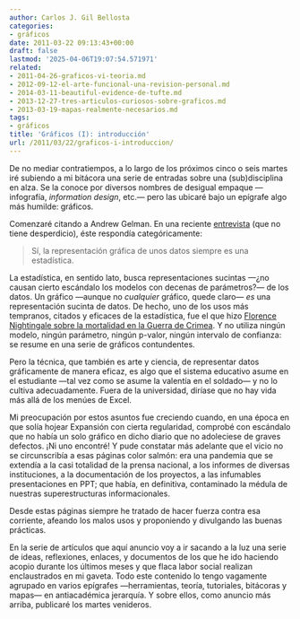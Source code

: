 ```yaml
---
author: Carlos J. Gil Bellosta
categories:
- gráficos
date: 2011-03-22 09:13:43+00:00
draft: false
lastmod: '2025-04-06T19:07:54.571971'
related:
- 2011-04-26-graficos-vi-teoria.md
- 2012-09-12-el-arte-funcional-una-revision-personal.md
- 2014-03-11-beautiful-evidence-de-tufte.md
- 2013-12-27-tres-articulos-curiosos-sobre-graficos.md
- 2013-03-19-mapas-realmente-necesarios.md
tags:
- gráficos
title: 'Gráficos (I): introducción'
url: /2011/03/22/graficos-i-introduccion/
---
```


De no mediar contratiempos, a lo largo de los próximos cinco o seis martes iré subiendo a mi bitácora una serie de entradas sobre una (sub)disciplina en alza. Se la conoce por diversos nombres de desigual empaque —infografía, _information design_, etc.— pero las ubicaré bajo un epígrafe algo más humilde: gráficos.

Comenzaré citando a Andrew Gelman. En una reciente [entrevista](http://thebrowser.com/interviews/andrew-gelman-on-statistics) (que no tiene desperdicio), éste respondía categóricamente:


>Sí, la representación gráfica de unos datos siempre es una estadística.



La estadística, en sentido lato, busca representaciones sucintas —¿no causan cierto escándalo los modelos con decenas de parámetros?— de los datos. Un gráfico —aunque no _cualquier_ gráfico, quede claro— _es_ una representación sucinta de datos. De hecho, uno de los usos más tempranos, citados y eficaces de la estadística, fue el que hizo [Florence Nightingale sobre la mortalidad en la Guerra de Crimea](http://erre-que-erre-paco.blogspot.com/2010/06/los-datos-de-florence-nightingale.html). Y no utiliza ningún modelo, ningún parámetro, ningún p-valor, ningún intervalo de confianza: se resume en una serie de gráficos contundentes.

Pero la técnica, que también es arte y ciencia, de representar datos gráficamente de manera eficaz, es algo que el sistema educativo asume en el estudiante —tal vez como se asume la valentía en el soldado— y no lo cultiva adecuadamente. Fuera de la universidad, diríase que no hay vida más allá de los menúes de Excel.

Mi preocupación por estos asuntos fue creciendo cuando, en una época en que solía hojear Expansión con cierta regularidad, comprobé con escándalo que no había un solo gráfico en dicho diario que no adoleciese de graves defectos. ¡Ni uno encontré! Y pude constatar más adelante que el vicio no se circunscribía a esas páginas color salmón: era una pandemia que se extendía a la casi totalidad de la prensa nacional, a los informes de diversas instituciones, a la documentación de los proyectos, a las infumables presentaciones en PPT; que había, en definitiva, contaminado la médula de nuestras superestructuras informacionales.

Desde estas páginas siempre he tratado de hacer fuerza contra esa corriente, afeando los malos usos y proponiendo y divulgando las buenas prácticas.

En la serie de artículos que aquí anuncio voy a ir sacando a la luz una serie de ideas, reflexiones, enlaces, y documentos de los que he ido haciendo acopio durante los últimos meses y que flaca labor social realizan enclaustrados en mi gaveta. Todo este contenido lo tengo vagamente agrupado en varios epígrafes —herramientas, teoría, tutoriales, bitácoras y mapas— en antiacadémica jerarquía. Y sobre ellos, como anuncio más arriba, publicaré los martes venideros.